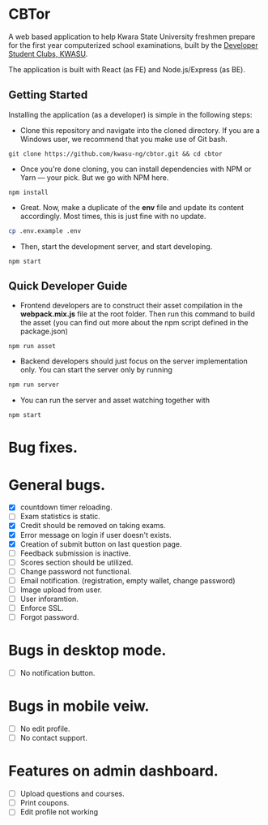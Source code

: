 # CBTor

A web based application to help Kwara State University freshmen prepare
for the first year computerized school examinations, built by the [Developer Student Clubs, KWASU](https://dsckwasu.club).

The application is built with React (as FE) and Node.js/Express (as BE).

## Getting Started
Installing the application (as a developer) is simple in the following steps:
- Clone this repository and navigate into the cloned directory. If you are a Windows user, we recommend
that you make use of Git bash.
```git
git clone https://github.com/kwasu-ng/cbtor.git && cd cbtor
``` 
- Once you're done cloning, you can install dependencies with NPM or Yarn &mdash; your pick. But
we go with NPM here.
```npm
npm install
``` 
- Great. Now, make a duplicate of the **env** file and update its content accordingly. Most times,
this is just fine with no update.
```sh
cp .env.example .env
```
- Then, start the development server, and start developing.
```npm
npm start
``` 

## Quick Developer Guide
- Frontend developers are to construct their asset compilation in the **webpack.mix.js** file at the root folder. Then 
run this command to build the asset (you can find out more about the npm script defined in the package.json)
```npm
npm run asset
```
- Backend developers should just focus on the server implementation only. You can start the server only by running
```sh
npm run server
```
- You can run the server and asset watching together with
```sh
npm start
```

# Bug fixes.

# General bugs.
- [x] countdown timer reloading.
- [ ] Exam statistics is static.
- [x] Credit should be removed on taking exams.
- [x] Error message on login if user doesn't exists.
- [x] Creation of submit button on last question page.
- [ ] Feedback submission is inactive.
- [ ] Scores section should be utilized.
- [ ] Change password not functional.
- [ ] Email notification. (registration, empty wallet, change password)
- [ ] Image upload from user.
- [ ] User inforamtion.
- [ ] Enforce SSL.
- [ ] Forgot password.

# Bugs in desktop mode.
- [ ] No notification button.

# Bugs in mobile veiw.
- [ ] No edit profile.
- [ ] No contact support.

# Features on admin dashboard.
- [ ] Upload questions and courses.
- [ ] Print coupons.
- [ ] Edit profile not working